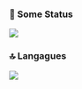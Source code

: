 ### 🚀 Some Status

<img src="https://github-readme-stats.vercel.app/api?username=Juninho-dev&hide=issues&count_private=true&show_icons=true&theme=tokyonight" />

### 🔝 Langagues 

<img src="https://github-readme-stats.vercel.app/api/top-langs/?username=Juninho-dev&hide=css" />
